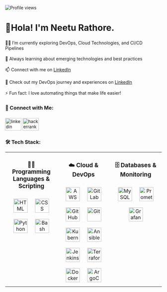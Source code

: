 ![Profile views](https://komarev.com/ghpvc/?username=neeturathorecse&label=Profile%20views&color=0e75b6&style=flat)
<h1 align="left">🌸Hola! I'm Neetu Rathore.</h1>

###

<p align="left">
  👨‍💻 I’m currently exploring DevOps, Cloud Technologies, and CI/CD Pipelines<br><br>
  🌱 Always learning about emerging technologies and best practices <br><br>
  📫 Connect with me on 
  <a href="https://www.linkedin.com/in/neeturathorecse/" target="_blank">LinkedIn</a> <br><br>
  📄 Check out my DevOps journey and experiences on 
  <a href="https://www.linkedin.com/in/neeturathorecse/" target="_blank">LinkedIn</a> <br><br>
  ⚡ Fun fact: I love automating things that make life easier!
</p>

###

<h3 align="left">🔗 Connect with Me:</h3>

###

<div align="left">
  <img src="https://raw.githubusercontent.com/maurodesouza/profile-readme-generator/master/src/assets/icons/social/linkedin/default.svg" width="52" height="40" alt="linkedin logo"  />
  <img src="https://raw.githubusercontent.com/maurodesouza/profile-readme-generator/master/src/assets/icons/social/hackerrank/default.svg" width="52" height="40" alt="hackerrank logo"  />
</div>

###

<div align="center">
<h3 align="left">🛠️ Tech Stack:</h3>

<table style="width:100%;">
  <tr>
   <td valign="top" width="33%">
      <h3 align="center">👨‍💻 Programming Languages & Scripting</h3>
      <div align="center">
        <a href="#"><img style="margin:10px" src="https://cdn.jsdelivr.net/gh/devicons/devicon/icons/html5/html5-original.svg" alt="HTML" height="45"/></a>
        <a href="#"><img style="margin:10px" src="https://cdn.jsdelivr.net/gh/devicons/devicon/icons/css3/css3-original.svg" alt="CSS" height="45"/></a>
        <a href="#"><img style="margin:10px" src="https://cdn.jsdelivr.net/gh/devicons/devicon/icons/python/python-original.svg" alt="Python" height="45"/></a>
        <a href="#"><img style="margin:10px" src="https://cdn.jsdelivr.net/gh/devicons/devicon/icons/bash/bash-original.svg" alt="Bash" height="45"/></a>
      </div>
    </td>

   <td valign="top" width="33%">
  <h3 align="center">☁️ Cloud & DevOps</h3>
      <div align="center">
        <a href="#"><img style="margin:10px" src="https://cdn.jsdelivr.net/gh/devicons/devicon/icons/amazonwebservices/amazonwebservices-line-wordmark.svg" alt="AWS" height="45"/></a>
        <a href="#"><img style="margin:10px" src="https://cdn.jsdelivr.net/gh/devicons/devicon/icons/gitlab/gitlab-original.svg" alt="GitLab" height="45"/></a>
        <a href="#"><img style="margin:10px" src="https://cdn.jsdelivr.net/gh/devicons/devicon/icons/github/github-original.svg" alt="GitHub" height="45"/></a>
        <a href="#"><img style="margin:10px" src="https://cdn.jsdelivr.net/gh/devicons/devicon/icons/git/git-original.svg" alt="Git" height="45"/></a>
        <a href="#"><img style="margin:10px" src="https://cdn.jsdelivr.net/gh/devicons/devicon/icons/kubernetes/kubernetes-plain.svg" alt="Kubernetes" height="45"/></a>
        <a href="#"><img style="margin:10px" src="https://cdn.jsdelivr.net/gh/devicons/devicon/icons/ansible/ansible-original.svg" alt="Ansible" height="45"/></a>
        <a href="#"><img style="margin:10px" src="https://cdn.jsdelivr.net/gh/devicons/devicon/icons/jenkins/jenkins-line.svg" alt="Jenkins" height="45"/></a>
        <a href="#"><img style="margin:10px" src="https://cdn.jsdelivr.net/gh/devicons/devicon/icons/terraform/terraform-original.svg" alt="Terraform" height="45"/></a>
        <a href="#"><img style="margin:10px" src="https://cdn.jsdelivr.net/gh/devicons/devicon/icons/docker/docker-original.svg" alt="Docker" height="45"/></a>
        <a href="#"><img style="margin:10px" src="https://cdn.jsdelivr.net/gh/devicons/devicon/icons/argocd/argocd-original.svg" alt="ArgoCD" height="45"/></a>
      </div>
    </td>

  <td valign="top" width="33%">
   <h3 align="center">🗄️ Databases & Monitoring</h3>
      <div align="center">
        <a href="#"><img style="margin:10px" src="https://cdn.jsdelivr.net/gh/devicons/devicon/icons/mysql/mysql-original.svg" alt="MySQL" height="45"/></a>
        <a href="#"><img style="margin:10px" src="https://cdn.jsdelivr.net/gh/devicons/devicon/icons/prometheus/prometheus-original.svg" alt="Prometheus" height="45"/></a>
        <a href="#"><img style="margin:10px" src="https://cdn.jsdelivr.net/gh/devicons/devicon/icons/grafana/grafana-original.svg" alt="Grafana" height="45"/></a>
      </div>
    </td>
  </tr>
</table>

</div>

